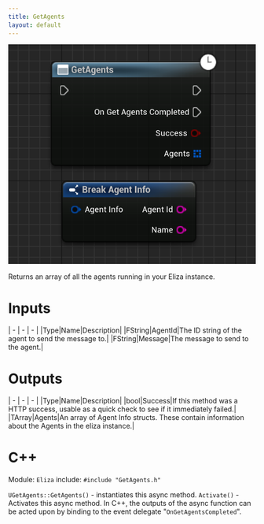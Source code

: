 ```yaml
---
title: GetAgents
layout: default
---
```


![](GetAgents.png)

Returns an array of all the agents running in your Eliza instance.

# Inputs

| - | - | - |
|Type|Name|Description|
|FString|AgentId|The ID string of the agent to send the message to.|
|FString|Message|The message to send to the agent.|

# Outputs

| - | - | - |
|Type|Name|Description|
|bool|Success|If this method was a HTTP success, usable as a quick check to see if it immediately failed.|
|TArray<FAgentInfo>|Agents|An array of Agent Info structs. These contain information about the Agents in the eliza instance.|

# C++
Module: `Eliza`
include: `#include "GetAgents.h"`

`UGetAgents::GetAgents()` - instantiates this async method.
`Activate()` - Activates this async method.
In C++, the outputs of the async function can be acted upon by binding to the event delegate "`OnGetAgentsCompleted`".
